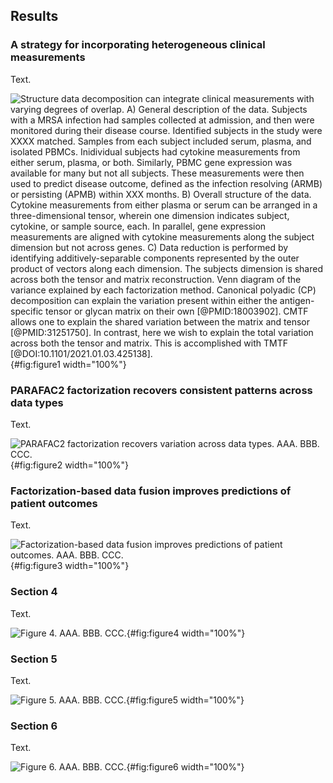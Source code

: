 ## Results

### A strategy for incorporating heterogeneous clinical measurements

Text.

![**Structure data decomposition can integrate clinical measurements with varying degrees of overlap.** A) General description of the data. Subjects with a MRSA infection had samples collected at admission, and then were monitored during their disease course. Identified subjects in the study were XXXX matched. Samples from each subject included serum, plasma, and isolated PBMCs. Inidividual subjects had cytokine measurements from either serum, plasma, or both. Similarly, PBMC gene expression was available for many but not all subjects. These measurements were then used to predict disease outcome, defined as the infection resolving (ARMB) or persisting (APMB) within XXX months. B) Overall structure of the data. Cytokine measurements from either plasma or serum can be arranged in a three-dimensional tensor, wherein one dimension indicates subject, cytokine, or sample source, each. In parallel, gene expression measurements are aligned with cytokine measurements along the subject dimension but not across genes. C) Data reduction is performed by identifying additively-separable components represented by the outer product of vectors along each dimension. The subjects dimension is shared across both the tensor and matrix reconstruction. Venn diagram of the variance explained by each factorization method. Canonical polyadic (CP) decomposition can explain the variation present within either the antigen-specific tensor or glycan matrix on their own [@PMID:18003902]. CMTF allows one to explain the shared variation between the matrix and tensor [@PMID:31251750]. In contrast, here we wish to explain the total variation across both the tensor and matrix. This is accomplished with TMTF [@DOI:10.1101/2021.01.03.425138].](figure1.svg "Figure 1"){#fig:figure1 width="100%"}

### PARAFAC2 factorization recovers consistent patterns across data types

Text.

![**PARAFAC2 factorization recovers variation across data types.** AAA. BBB. CCC.](figure2.svg "Figure 2"){#fig:figure2 width="100%"}

### Factorization-based data fusion improves predictions of patient outcomes

Text.

![**Factorization-based data fusion improves predictions of patient outcomes.** AAA. BBB. CCC.](figure3.svg "Figure 3"){#fig:figure3 width="100%"}

### Section 4

Text.

![**Figure 4.** AAA. BBB. CCC.](figure4.svg "Figure 4"){#fig:figure4 width="100%"}

### Section 5

Text.

![**Figure 5.** AAA. BBB. CCC.](figure5.svg "Figure 5"){#fig:figure5 width="100%"}

### Section 6

Text.

![**Figure 6.** AAA. BBB. CCC.](figure6.svg "Figure 6"){#fig:figure6 width="100%"}
